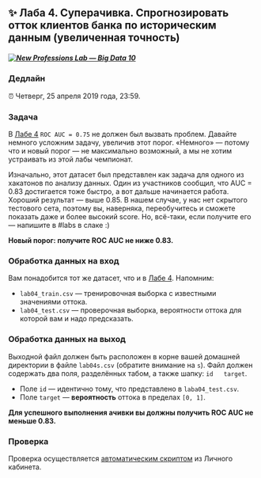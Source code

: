## ✨ Лаба 4. Суперачивка. Спрогнозировать отток клиентов банка по историческим данным (увеличенная точность)

##### [![New Professions Lab — Big Data 10](extra/images/npl7.svg)](https://github.com/newprolab/content_bigdata10)

### Дедлайн

⏰ Четверг, 25 апреля 2019 года, 23:59.

### Задача

В [Лабе 4](lab04.md) `ROC AUC = 0.75` не должен был вызвать проблем. Давайте немного усложним задачу, увеличив этот порог. «Немного» — потому что и новый порог — не максимально возможный, а мы не хотим устраивать из этой лабы чемпионат.

Изначально, этот датасет был представлен как задача для одного из хакатонов по анализу данных. Один из участников сообщил, что AUC = 0.83 достигается тоже быстро, а вот дальше начинается работа. Хороший результат — выше 0.85. В нашем случае, у нас нет скрытого тестового сета, поэтому вы, наверняка, переобучитесь и сможете показать даже и более высокий score. Но, всё-таки, если получите его — напишите в #labs в слаке :)

**Новый порог: получите ROC AUC не ниже 0.83.**

### Обработка данных на вход

Вам понадобится тот же датасет, что и в [Лабе 4](lab04.md). Напомним:

* `lab04_train.csv` — тренировочная выборка с известными значениями оттока.
* `lab04_test.csv` — проверочная выборка, вероятности оттока для которой вам и надо предсказать.

### Обработка данных на выход

Выходной файл должен быть расположен в корне вашей домашней директории в файле `lab04s.csv` (обратите внимание на `s`). Файл должен содержать два поля, разделённых табом, а также шапку: `id	target`.

* Поле `id` — идентично тому, что представлено в `laba04_test.csv`.
* Поле `target` — **вероятность** оттока в пределах `[0, 1]`.

**Для успешного выполнения ачивки вы должны получить ROC AUC не меньше 0.83.**

### Проверка

Проверка осуществляется [автоматическим скриптом](http://lk.newprolab.com/lab/laba04s) из Личного кабинета.
